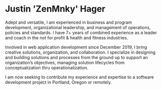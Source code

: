 # Justin 'ZenMnky' Hager

Adept and versatile, I am experienced in business and program development, organizational leadership, and management of operations, policies and standards. I have 7+ years of combined experience as a leader and coach in the not for profit & health and fitness industries. 

Involved in web application development since December 2019, I bring creative solutions, organization, and collaboration. I specialize in designing and building solutions and processes from the ground up to support an organization’s objectives, managing solution lifecycles from conceptualization thru operationalization.   

I am now seeking to contribute my experience and expertise to a software development project in Portland, Oregon or remotely.  